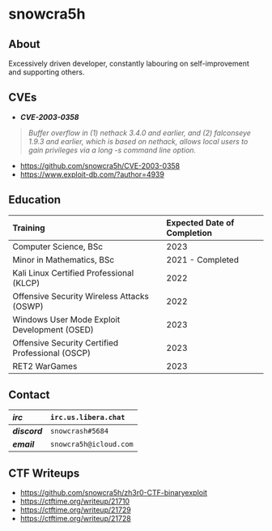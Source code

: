 <!--
**snowcra5h/snowcra5h** is a ✨ _special_ ✨ repository because its `README.md` (this file) appears on your GitHub profile.

Here are some ideas to get you started:

-->
# snowcra5h
## About

Excessively driven developer, constantly labouring on self-improvement and supporting others.

## CVEs
- ***CVE-2003-0358***
> _Buffer overflow in (1) nethack 3.4.0 and earlier, and (2) falconseye 1.9.3 and earlier, which is based on nethack, allows local users to gain privileges via a long -s command line option._
- https://github.com/snowcra5h/CVE-2003-0358
- https://www.exploit-db.com/?author=4939

## Education
| Training | Expected Date of Completion |
| :--- | :--- |
| Computer Science, BSc | 2023 |
| Minor in Mathematics, BSc | 2021 - Completed |
| Kali Linux Certified Professional (KLCP) | 2022 | 
| Offensive Security Wireless Attacks (OSWP) | 2022 | 
| Windows User Mode Exploit Development (OSED) | 2023 |
| Offensive Security Certified Professional (OSCP) | 2023 |
| RET2 WarGames | 2023 |


## Contact
| ***irc*** | `irc.us.libera.chat` |
| :--- | :--- |
| ***discord*** | `snowcrash#5684` | 
| ***email*** | `snowcra5h@icloud.com` | 

## CTF Writeups
- https://github.com/snowcra5h/zh3r0-CTF-binaryexploit
- https://ctftime.org/writeup/21710
- https://ctftime.org/writeup/21729
- https://ctftime.org/writeup/21728
